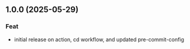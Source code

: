 ## 1.0.0 (2025-05-29)

### Feat

- initial release on action, cd workflow, and updated pre-commit-config
